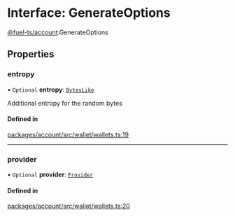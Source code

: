 # Interface: GenerateOptions

[@fuel-ts/account](/api/Account/index.md).GenerateOptions

## Properties

### entropy

• `Optional` **entropy**: [`BytesLike`](/api/Interfaces/index.md#byteslike)

Additional entropy for the random bytes

#### Defined in

[packages/account/src/wallet/wallets.ts:19](https://github.com/FuelLabs/fuels-ts/blob/61a78798/packages/account/src/wallet/wallets.ts#L19)

___

### provider

• `Optional` **provider**: [`Provider`](/api/Account/Provider.md)

#### Defined in

[packages/account/src/wallet/wallets.ts:20](https://github.com/FuelLabs/fuels-ts/blob/61a78798/packages/account/src/wallet/wallets.ts#L20)
